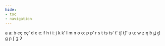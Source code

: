 ```yaml
---
hide:
- toc
- navigation
---
```

a
aː
b
cç
cçʼ
d
e
eː
f
h
i
iː
j
k
kʼ
l
m
n
o
oː
p
pʼ
r
s
t
ts
tsʼ
tʼ
t̠ʃ
t̠ʃʼ
u
uː
w
z
ŋ
ɓ
ɟʝ
ɠ
ɡ
ɲ
ʃ
ʒ
ʔ
